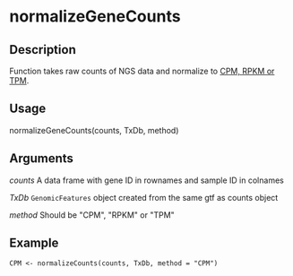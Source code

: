 # normalizeGeneCounts

## Description
Function takes raw counts of NGS data and normalize to [CPM, RPKM or TPM](https://www.rna-seqblog.com/rpkm-fpkm-and-tpm-clearly-explained/).

## Usage
normalizeGeneCounts(counts, TxDb, method)

## Arguments

*counts* A data frame with gene ID in rownames and sample ID in colnames

*TxDb* `GenomicFeatures` object created from the same gtf as counts object

*method* Should be "CPM", "RPKM" or "TPM"

## Example
```
CPM <- normalizeCounts(counts, TxDb, method = "CPM")
```
